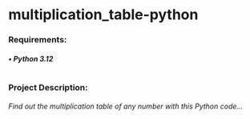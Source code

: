 # multiplication_table-python

### Requirements:
##### • Python 3.12
#
### Project Description:
###### Find out the multiplication table of any number with this Python code...

